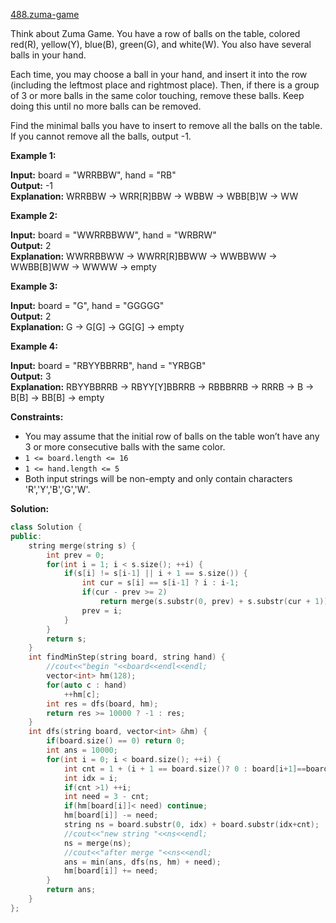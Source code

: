 [488.zuma-game](https://leetcode.com/problems/zuma-game/)  

Think about Zuma Game. You have a row of balls on the table, colored red(R), yellow(Y), blue(B), green(G), and white(W). You also have several balls in your hand.

Each time, you may choose a ball in your hand, and insert it into the row (including the leftmost place and rightmost place). Then, if there is a group of 3 or more balls in the same color touching, remove these balls. Keep doing this until no more balls can be removed.

Find the minimal balls you have to insert to remove all the balls on the table. If you cannot remove all the balls, output -1.

**Example 1:**

  
**Input:** board = "WRRBBW", hand = "RB"  
**Output:** -1  
**Explanation:** WRRBBW -> WRR\[R\]BBW -> WBBW -> WBB\[B\]W -> WW  

**Example 2:**

  
**Input:** board = "WWRRBBWW", hand = "WRBRW"  
**Output:** 2  
**Explanation:** WWRRBBWW -> WWRR\[R\]BBWW -> WWBBWW -> WWBB\[B\]WW -> WWWW -> empty  

**Example 3:**

  
**Input:** board = "G", hand = "GGGGG"  
**Output:** 2  
**Explanation:** G -> G\[G\] -> GG\[G\] -> empty   

**Example 4:**

  
**Input:** board = "RBYYBBRRB", hand = "YRBGB"  
**Output:** 3  
**Explanation:** RBYYBBRRB -> RBYY\[Y\]BBRRB -> RBBBRRB -> RRRB -> B -> B\[B\] -> BB\[B\] -> empty   

**Constraints:**

*   You may assume that the initial row of balls on the table won’t have any 3 or more consecutive balls with the same color.
*   `1 <= board.length <= 16`
*   `1 <= hand.length <= 5`
*   Both input strings will be non-empty and only contain characters 'R','Y','B','G','W'.  



**Solution:**  

```cpp
class Solution {
public:
    string merge(string s) {
        int prev = 0;
        for(int i = 1; i < s.size(); ++i) {
            if(s[i] != s[i-1] || i + 1 == s.size()) {
                int cur = s[i] == s[i-1] ? i : i-1;
                if(cur - prev >= 2) 
                    return merge(s.substr(0, prev) + s.substr(cur + 1));
                prev = i;
            }
        }
        return s;
    }
    int findMinStep(string board, string hand) {
        //cout<<"begin "<<board<<endl<<endl;
        vector<int> hm(128);
        for(auto c : hand)
            ++hm[c];
        int res = dfs(board, hm);
        return res >= 10000 ? -1 : res;
    }
    int dfs(string board, vector<int> &hm) {
        if(board.size() == 0) return 0;
        int ans = 10000;
        for(int i = 0; i < board.size(); ++i) {
            int cnt = 1 + (i + 1 == board.size()? 0 : board[i+1]==board[i]);
            int idx = i;
            if(cnt >1) ++i;
            int need = 3 - cnt;
            if(hm[board[i]]< need) continue;
            hm[board[i]] -= need;
            string ns = board.substr(0, idx) + board.substr(idx+cnt);
            //cout<<"new string "<<ns<<endl;
            ns = merge(ns);
            //cout<<"after merge "<<ns<<endl;
            ans = min(ans, dfs(ns, hm) + need);
            hm[board[i]] += need;
        }
        return ans;
    }
};
```
      